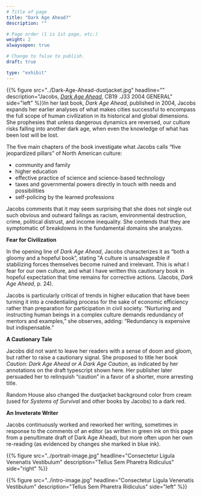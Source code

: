 ```yaml
---
# Title of page
title: "Dark Age Ahead?"
description: ""

# Page order (1 is 1st page, etc.)
weight: 2
alwaysopen: true

# Change to false to publish.
draft: true

type: "exhibit"
---
```

{{% figure src="../Dark-Age-Ahead-dustjacket.jpg"
           headline="" 
           description="Jacobs, [*Dark Age Ahead*](https://bc-primo.hosted.exlibrisgroup.com/permalink/f/1jdnfk3/ALMA-BC21368978770001021), CB19 .J33 2004 GENERAL" 
           side="left" %}}In her last book, *Dark Age Ahead*, published in 2004, Jacobs expands her earlier analyses of what makes cities successful to encompass the full scope of human civilization in its historical and global dimensions. She prophesies that unless dangerous dynamics are reversed, our culture risks falling into another dark age, when even the knowledge of what has been lost will be lost.

The five main chapters of the book investigate what Jacobs calls “five jeopardized pillars” of North American culture:

- community and family
- higher education
- effective practice of science and science-based technology
- taxes and governmental powers directly in touch with needs and possibilities
- self-policing by the learned professions

Jacobs comments that it may seem surprising that she does not single out such obvious and outward failings as racism, environmental destruction, crime, political distrust, and income inequality. She contends that they are symptomatic of breakdowns in the fundamental domains she analyzes.

**Fear for Civilization**

In the opening line of *Dark Age Ahead*, Jacobs characterizes it as “both a gloomy and a hopeful book”, stating "A culture is unsalvageable if stabilizing forces themselves become ruined and irrelevant. This is what I fear for our own culture, and what I have written this cautionary book in hopeful  expectation that time remains for corrective actions. (Jacobs, *Dark Age Ahead*, p. 24).

Jacobs is particularly critical of trends in higher education that have been turning it into a credentialing process for the sake of economic efficiency rather than preparation for participation in civil society. “Nurturing and instructing human beings in a complex culture demands redundancy of mentors and examples,” she observes, adding: “Redundancy is expensive but indispensable.”

**A Cautionary Tale**

Jacobs did not want to leave her readers with a sense of doom and gloom, but rather to raise a cautionary signal. She proposed to title her book *Caution: Dark Age Ahead or A Dark Age Caution*, as indicated by her annotations on the draft typescript shown here. Her publisher later persuaded her to relinquish “caution” in a favor of a shorter, more arresting title.

Random House also changed the dustjacket background color from cream (used for *Systems of Survival* and other books by Jacobs) to a dark red.

**An Inveterate Writer**

Jacobs continuously worked and reworked her writing, sometimes in response to the comments of an editor (as written in green ink on this page from a penultimate draft of Dark Age Ahead), but more often upon her own re-reading (as evidenced by changes she marked in blue ink).

{{% figure src="../portrait-image.jpg"
           headline="Consectetur Ligula Venenatis Vestibulum" 
           description="Tellus Sem Pharetra Ridiculus" 
           side="right" %}}

{{% figure src="../intro-image.jpg"
           headline="Consectetur Ligula Venenatis Vestibulum" 
           description="Tellus Sem Pharetra Ridiculus" side="left" %}}

